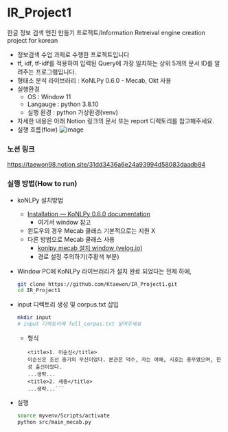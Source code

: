 # IR_Project1
한글 정보 검색 엔진 만들기 프로젝트/Information Retreival engine creation project for korean

- 정보검색 수업 과제로 수행한 프로젝트입니다
- tf, idf, tf-idf를 적용하여 입력된 Query에 가장 일치하는 상위 5개의 문서 ID를 알려주는 프로그램입니다.
- 형태소 분석 라이브러리 : KoNLPy 0.6.0 - Mecab, Okt 사용
- 실행환경
    - OS : Window 11
    - Langauge : python 3.8.10
    - 실행 환경 : python 가상환경(venv)
- 자세한 내용은 아래 Notion 링크의 문서 또는 report 디렉토리를 참고해주세요.
- 실행 흐름(flow)
    ![image](https://user-images.githubusercontent.com/33050476/172857653-97eaf341-02c8-4142-ac27-64103674ed84.png)


### 노션 링크
https://taewon98.notion.site/31dd3436a6e24a93994d58083daadb84

### 실행 방법(How to run)
- koNLPy 설치방법
    - [Installation — KoNLPy 0.6.0 documentation](https://konlpy.org/en/latest/install/)
        - 여기서 window 참고
    - 윈도우의 경우 Mecab 클래스 기본적으로는 지원 X
    - 다른 방법으로 Mecab 클래스 사용
        - [konlpy mecab 설치 window (velog.io)](https://velog.io/@jyong0719/konlpy-mecab-%EC%84%A4%EC%B9%98-window)
        - 경로 설정 주의하기(주황색 부분)
        
- Window PC에 KoNLPy 라이브러리가 설치 완료 되었다는 전제 하에,
    
    ```bash
    git clone https://github.com/Ktaewon/IR_Project1.git
    cd IR_Project1
    ```
- input 디렉토리 생성 및 corpus.txt 삽입
  
    ```bash
    mkdir input
    # input 디렉토리에 full_corpus.txt 넣어주세요
    ```
    - 형식
        ```
        <title>1. 이순신</title> 
        이순신은 조선 중기의 무신이었다. 본관은 덕수, 자는 여해, 시호는 충무였으며, 한성 출신이었다. 
        ...생략...
        <title>2. 세종</title>
        ...생략...```
- 실행
    
    ```bash
    source myvenv/Scripts/activate
    python src/main_mecab.py
    ```
     
